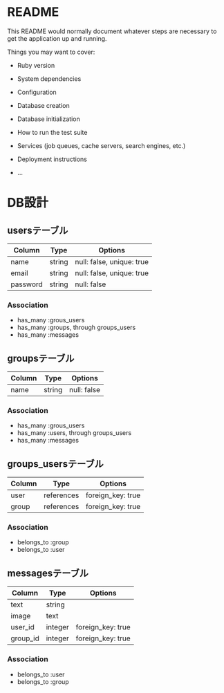 # README

This README would normally document whatever steps are necessary to get the
application up and running.

Things you may want to cover:

* Ruby version

* System dependencies

* Configuration

* Database creation

* Database initialization

* How to run the test suite

* Services (job queues, cache servers, search engines, etc.)

* Deployment instructions

* ...

# DB設計

## usersテーブル
|Column|Type|Options|
|------|----|-------|
|name|string|null: false, unique: true|
|email|string|null: false, unique: true|
|password|string|null: false|

### Association
- has_many :grous_users
- has_many :groups, through groups_users 
- has_many :messages


## groupsテーブル
|Column|Type|Options|
|------|----|-------|
|name|string|null: false|

### Association
- has_many :grous_users
- has_many :users, through groups_users 
- has_many :messages


## groups_usersテーブル
|Column|Type|Options|
|------|----|-------|
|user|references|foreign_key: true|
|group|references|foreign_key: true|

### Association
- belongs_to :group
- belongs_to :user


## messagesテーブル
|Column|Type|Options|
|------|----|-------|
|text|string||
|image|text||
|user_id|integer|foreign_key: true|
|group_id|integer|foreign_key: true|

### Association
- belongs_to :user
- belongs_to :group